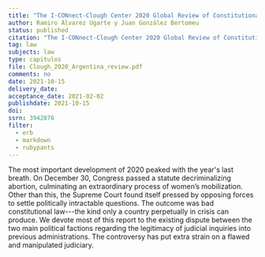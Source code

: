 ```yaml
---
title: "The I·CONnect-Clough Center 2020 Global Review of Constitutional Law: Argentina Report"
author: Ramiro Álvarez Ugarte y Juan González Bertomeu
status: published
citation: "The I·CONnect-Clough Center 2020 Global Review of Constitutional Law: Argentina Report. R Albert et al (eds), Clough Center for the Study of Constitutional Democracy. 2021"
tag: law
subjects: law
type: capitulos
file: Clough_2020_Argentina_review.pdf
comments: no
date: 2021-10-15
delivery_date: 
acceptance_date: 2021-02-02
publishdate: 2021-10-15
doi: 
ssrn: 3942876
filter:
  - erb
  - markdown
  - rubypants
---
```


The most important development of 2020 peaked with the year's last breath. On December 30, Congress passed a statute decriminalizing abortion, culminating an extraordinary process of women’s mobilization. Other than this, the Supreme Court found itself pressed by opposing forces to settle politically intractable questions. The outcome was bad constitutional law---the kind only a country perpetually in crisis can produce. We devote most of this report to the existing dispute between the two main political factions regarding the legitimacy of judicial inquiries into previous administrations. The controversy has put extra strain on a flawed and manipulated judiciary.